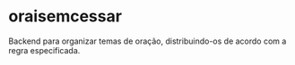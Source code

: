 # oraisemcessar
Backend para organizar temas de oração, distribuindo-os de acordo com a regra especificada.
